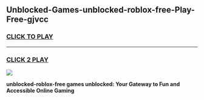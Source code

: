 
## Unblocked-Games-unblocked-roblox-free-Play-Free-gjvcc
<h3>
<a href="https://premium76.site?title=unblocked-roblox-free&ref=10A">CLICK TO PLAY</a></h3>
<hr>

<h3>
<a href="https://premium76.site?title=unblocked-roblox-free&ref=10A">CLICK 2 PLAY</a>
  
</h3>

<a href="https://premium76.site?title=unblocked-roblox-free&ref=10A"><img src="https://clearcache.store/games.png"></a>


**unblocked-roblox-free games unblocked: Your Gateway to Fun and Accessible Online Gaming**
